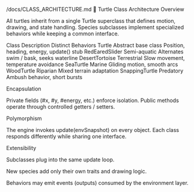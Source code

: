 /docs/CLASS_ARCHITECTURE.md
🐢 Turtle Class Architecture
Overview

All turtles inherit from a single Turtle superclass that defines motion, drawing, and state handling.
Species subclasses implement specialized behaviors while keeping a common interface.

Class	Description	Distinct Behaviors
Turtle	Abstract base class	Position, heading, energy, update() stub
RedEaredSlider	Semi-aquatic	Alternates swim / bask, seeks waterline
DesertTortoise	Terrestrial	Slow movement, temperature avoidance
SeaTurtle	Marine	Gliding motion, smooth arcs
WoodTurtle	Riparian	Mixed terrain adaptation
SnappingTurtle	Predatory	Ambush behavior, short bursts

Encapsulation

Private fields (#x, #y, #energy, etc.) enforce isolation.
Public methods operate through controlled getters / setters.

Polymorphism

The engine invokes update(envSnapshot) on every object.
Each class responds differently while sharing one interface.

Extensibility

Subclasses plug into the same update loop.

New species add only their own traits and drawing logic.

Behaviors may emit events (outputs) consumed by the environment layer.
